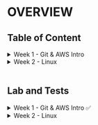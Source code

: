 # OVERVIEW

## Table of Content
<details>
    <summary>Week 1 - Git & AWS Intro</summary>

1. [Day 1: Course & Git Intro](week1/01.md)

1. [Day 2](week1/02.md): 

1. [Day 3](week1/03.md): 

1. [Day 4](week1/04.md):  

1. [Day 5](week1/05.md):  

</details>



<details>
    <summary>Week 2 - Linux</summary>
</details>

<br>

## Lab and Tests
<details>
    <summary>Week 1 - Git & AWS Intro  ✅</summary>

- [x] 002 - Introduction to Cloud Computing
- [x] 003 - Basic Computing Concepts
- [x] 004 - Development Team Roles
- [x] 005 - What is Cloud Computing?
- [x] 208 - Advantages of Cloud Computing
- [x] 006 - What is Amazon Web Services?
- [x] 007 - Fundamentals of AWS Pricing
- [x] 008 - AWS Infrastructure Overview
- [x] 009 - Shared Responsibility Model
- [x] 010 - Introduction to Amazon S3
- [x] 012 - Introduction to Amazon EC2
</details>

<details>
    <summary>Week 2 - Linux</summary>

- [x] 226 - An Introduction to Linux
- [x] 228 - Linux Command Line
- [x] 230 - Users and Groups
- [x] 232 - Editing Files
- [x] 234 - Working with the File System
- [x] 236 - Working with Files
- [x] 237 - Managing File Permissions
</details>